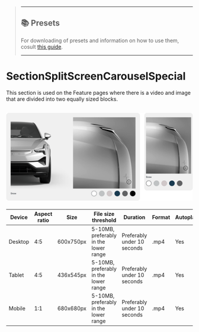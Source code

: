 > ---
> 
> ## 📚 Presets
> 
> For downloading of presets and information on how to use them, cosult [this guide](/docs/guides/presets/README.md).
> 
> ---

# SectionSplitScreenCarouselSpecial

This section is used on the Feature pages where there is a video and image that are divided into two equally sized blocks.

![section image](./split-screen-carousel-special.png)
---
<!--
SectionSplitScreenCarouselSpecial
Storybook: http://localhost:6006/?path=/story/organisms-sectionsplitscreencarouselspecial--default-story
-->


| Device  | Aspect ratio | Size       | File size threshold                   | Duration                    | Format | Autoplay | Audio |
| ------- | ------------ | ---------- | ------------------------------------- | --------------------------- | ------ | -------- | ----- |
| Desktop | 4:5          | 600x750px  | 5-10MB, preferably in the lower range | Preferably under 10 seconds | .mp4   | Yes      | No    |
| Tablet  | 4:5          | 436x545px  | 5-10MB, preferably in the lower range | Preferably under 10 seconds | .mp4   | Yes      | No    |
| Mobile  | 1:1          | 680x680px  | 5-10MB, preferably in the lower range | Preferably under 10 seconds | .mp4   | Yes      | No    |
